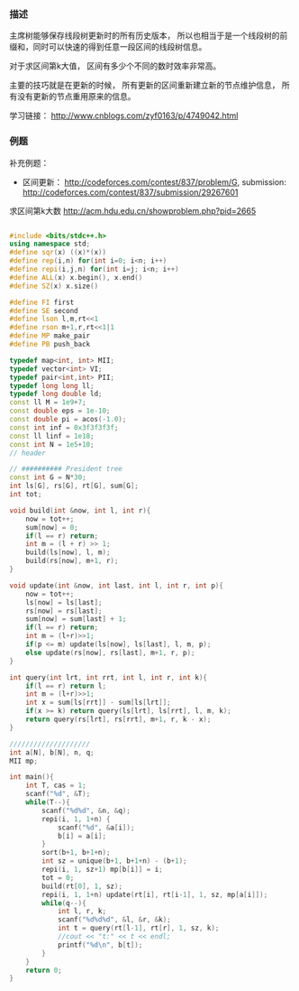 
### 描述

主席树能够保存线段树更新时的所有历史版本， 所以也相当于是一个线段树的前缀和，同时可以快速的得到任意一段区间的线段树信息。

对于求区间第k大值， 区间有多少个不同的数时效率非常高。

主要的技巧就是在更新的时候， 所有更新的区间重新建立新的节点维护信息， 所有没有更新的节点重用原来的信息。

学习链接： http://www.cnblogs.com/zyf0163/p/4749042.html

### 例题

补充例题：

* 区间更新： http://codeforces.com/contest/837/problem/G, submission: http://codeforces.com/contest/837/submission/29267601

求区间第k大数
http://acm.hdu.edu.cn/showproblem.php?pid=2665

``` c++

#include <bits/stdc++.h>
using namespace std;
#define sqr(x) ((x)*(x))
#define rep(i,n) for(int i=0; i<n; i++)
#define repi(i,j,n) for(int i=j; i<n; i++)
#define ALL(x) x.begin(), x.end()
#define SZ(x) x.size()

#define FI first
#define SE second
#define lson l,m,rt<<1
#define rson m+1,r,rt<<1|1
#define MP make_pair
#define PB push_back

typedef map<int, int> MII;
typedef vector<int> VI;
typedef pair<int,int> PII;
typedef long long ll;
typedef long double ld;
const ll M = 1e9+7;
const double eps = 1e-10;
const double pi = acos(-1.0);
const int inf = 0x3f3f3f3f;
const ll linf = 1e18;
const int N = 1e5+10;
// header

// ########## President tree
const int G = N*30;
int ls[G], rs[G], rt[G], sum[G];
int tot;

void build(int &now, int l, int r){
    now = tot++;
    sum[now] = 0;
    if(l == r) return;
    int m = (l + r) >> 1;
    build(ls[now], l, m);
    build(rs[now], m+1, r);
}

void update(int &now, int last, int l, int r, int p){
    now = tot++;
    ls[now] = ls[last];
    rs[now] = rs[last];
    sum[now] = sum[last] + 1;
    if(l == r) return;
    int m = (l+r)>>1;
    if(p <= m) update(ls[now], ls[last], l, m, p);
    else update(rs[now], rs[last], m+1, r, p);
}

int query(int lrt, int rrt, int l, int r, int k){
    if(l == r) return l;
    int m = (l+r)>>1;
    int x = sum[ls[rrt]] - sum[ls[lrt]];
    if(x >= k) return query(ls[lrt], ls[rrt], l, m, k);
    return query(rs[lrt], rs[rrt], m+1, r, k - x);
}

////////////////////
int a[N], b[N], n, q;
MII mp;

int main(){
    int T, cas = 1;
    scanf("%d", &T);
    while(T--){
        scanf("%d%d", &n, &q);
        repi(i, 1, 1+n) {
            scanf("%d", &a[i]);
            b[i] = a[i];
        }
        sort(b+1, b+1+n);
        int sz = unique(b+1, b+1+n) - (b+1);
        repi(i, 1, sz+1) mp[b[i]] = i;
        tot = 0;
        build(rt[0], 1, sz);
        repi(i, 1, 1+n) update(rt[i], rt[i-1], 1, sz, mp[a[i]]);
        while(q--){
            int l, r, k;
            scanf("%d%d%d", &l, &r, &k);
            int t = query(rt[l-1], rt[r], 1, sz, k);
            //cout << "t:" << t << endl;
            printf("%d\n", b[t]);
        }
    }
    return 0;
}


```
